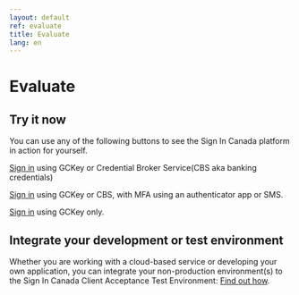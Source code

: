 ```yaml
---
layout: default
ref: evaluate
title: Evaluate
lang: en
---
```

# Evaluate

## Try it now

You can use any of the following buttons to see the Sign In Canada platform in
action for yourself.

<a class="btn btn-primary" target="_blank" href="https://te-auth.id.tbs-sct.gc.ca/oxauth/restv1/authorize?client_id=c9b2ddd5-46fa-47c8-a956-de6a389d0ad7&state=1&nonce=a&scope=openid&response_type=code&ui_locales=en-CA&prompt=login&redirect_uri=https://www.canada.ca/en.html">Sign in</a> using GCKey or Credential Broker Service(CBS aka banking credentials)

<a class="btn btn-primary" target="_blank" href="https://te-auth.id.tbs-sct.gc.ca/oxauth/restv1/authorize?client_id=c9b2ddd5-46fa-47c8-a956-de6a389d0ad7&state=1&nonce=a&scope=openid&response_type=code&acr_values=weakmfa&ui_locales=en-CA&prompt=login&redirect_uri=https://www.canada.ca/en.html">Sign in</a> using GCKey or CBS, with MFA using an authenticator app or SMS.

<a class="btn btn-primary" target="_blank" href="https://te-auth.id.tbs-sct.gc.ca/oxauth/restv1/authorize?client_id=c9b2ddd5-46fa-47c8-a956-de6a389d0ad7&state=1&nonce=a&scope=openid&response_type=code&acr_values=gckey&ui_locales=en-CA&prompt=login&redirect_uri=https://www.canada.ca/en.html">Sign in</a> using GCKey only.

## Integrate your development or test environment

Whether you are working with a cloud-based service or developing your own
application, you can integrate your non-production environment(s) to the Sign In
Canada Client Acceptance Test Environment: [Find out how](../discover/cate.html).
